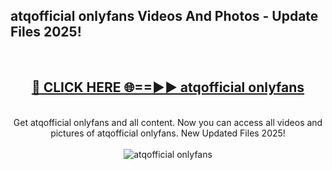 <h2>atqofficial onlyfans Videos And Photos - Update Files 2025!</h2>
<br>
<div align="center">
<h2><a href="https://linkcuts.com/hfmhzwbr" rel="nofollow">🔴 CLICK HERE 🌐==►► atqofficial onlyfans</a></h2>
<br>
Get atqofficial onlyfans and all content. Now you can access all videos and pictures of atqofficial onlyfans. New Updated Files 2025!
<br>
<br>
<a href="https://linkcuts.com/hfmhzwbr" rel="nofollow" data-target="animated-image.originalLink"><img src="https://i.ibb.co.com/WyWwxjT/player-gif2.gif" alt="atqofficial onlyfans" style="max-width: 100%; display: inline-block;" data-target="animated-image.originalImage"></a>
</div>
<br>